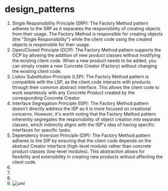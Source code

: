 # design_patterns




1. Single Responsibility Principle (SRP): The Factory Method pattern adheres to the SRP as it separates the responsibility of creating objects from their usage. The Factory Method is responsible for creating objects (the "Single Responsibility") while the client code using the created objects is responsible for their usage.
2. Open/Closed Principle (OCP): The Factory Method pattern supports the OCP by allowing the addition of new product classes without modifying the existing client code. When a new product needs to be added, you can simply create a new Concrete Creator (Factory) without changing the existing client code.
3. Liskov Substitution Principle (LSP): The Factory Method pattern is compatible with the LSP, as the client code interacts with products through their common abstract interface. This allows the client code to work seamlessly with any Concrete Product created by the corresponding Concrete Creator.
4. Interface Segregation Principle (ISP): The Factory Method pattern doesn't directly address the ISP as it is more focused on creational concerns. However, it's worth noting that the Factory Method pattern inherently segregates the responsibility of object creation into separate classes, which indirectly aligns with the ISP's idea of having specific interfaces for specific tasks.
5. Dependency Inversion Principle (DIP): The Factory Method pattern adheres to the DIP by ensuring that the client code depends on the abstract Creator interface (high-level module) rather than concrete product classes (low-level modules). This abstraction allows for flexibility and extensibility in creating new products without affecting the client code.
6.
7.
8.
9. ![uml](https://github.com/hcakil/design_patterns/assets/48150826/37908cbc-d734-4d20-8f76-9dee492763c2)

